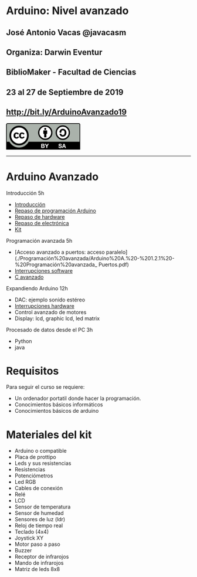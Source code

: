 # Arduino: Nivel avanzado


## José Antonio Vacas @javacasm
## Organiza: Darwin Eventur
## BiblioMaker - Facultad de Ciencias
## 23 al 27 de Septiembre de 2019

## http://bit.ly/ArduinoAvanzado19
![CC](./images/Licencia_CC_peque.png)



* * *

# Arduino Avanzado


Introducción  5h

* [Introducción](./presentaciones/Arduino%20A.%20-%200.0%20-%20Introducci%C3%B3n%20a%20Arduino.pdf)
* [Repaso de programación Arduino](./Repaso/curso%20arduino%20basico.md)
* [Repaso de hardware](./Repaso/Arduino%20A.%20-%201.1.2%20-%20Introducción_%20Hardware.pdf)
* [Repaso de electrónica](.presentaciones/Introducción%20a%20la%20electrónica.pdf)
* [Kit](./Extra/GUIA%20INVENKIT%202016.pdf)

Programación avanzada 5h
* [Acceso avanzado a puertos: acceso paralelo](./Programación%20avanzada/Arduino%20A.%20-%201.2.1%20-%20Programación%20avanzada_ Puertos.pdf)
* [Interrupciones software](./Programación%20avanzada/Arduino%20A.%20-%201.2.2%20-%20Programación%20avanzada_%20Interrupciones%20Software.pdf)
* [C avanzado](./Programación%20avanzada/Arduino%20A.%20-%201.2.3%20-%20Programación%20avanzada-%20C%20avanzado.pdf)

Expandiendo Arduino 12h
* DAC: ejemplo sonido estéreo
* [Interrupciones hardware](./Expandiendo%20Arduino/Arduino%20A.%20-%202.1.3%20-%20Expandiendo%20Arduino_%20interrupciones%20hardware.pdf)
* Control avanzado de motores
* Display: lcd, graphic lcd, led matrix

Procesado de datos desde el PC 3h
* Python
* java

# Requisitos

Para seguir el curso se requiere:

* Un ordenador portatil donde hacer la programación.
* Conocimientos básicos  informáticos
* Conocimientos básicos de arduino

# Materiales del kit

* Arduino o compatible
* Placa de prottipo
* Leds y sus resistencias
* Resistencias
* Potenciómetros
* Led RGB
* Cables de conexión
* Relé
* LCD
* Sensor de temperatura
* Sensor de humedad
* Sensores de luz (ldr)
* Reloj de tiempo real
* Teclado (4x4)
* Joystick XY
* Motor paso a paso
* Buzzer
* Receptor de infrarojos
* Mando de infrarojos
* Matriz de leds 8x8
